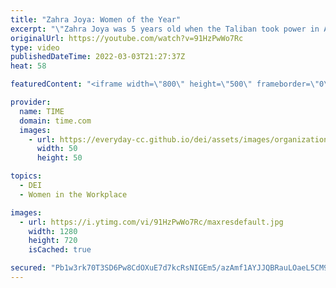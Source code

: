 ```yaml
---
title: "Zahra Joya: Women of the Year"
excerpt: "\"Zahra Joya was 5 years old when the Taliban took power in Afghanistan and banned girls’ education. Undeterred, she dressed in boys’ clothing and walked two hours to and from school every day. After the U.S. invasion in 2001, she dropped her disguise, finished her schooling, and enrolled as a law student,"
originalUrl: https://youtube.com/watch?v=91HzPwWo7Rc
type: video
publishedDateTime: 2022-03-03T21:27:37Z
heat: 58

featuredContent: "<iframe width=\"800\" height=\"500\" frameborder=\"0\" src=\"https://www.youtube.com/embed/91HzPwWo7Rc\" allow=\"accelerometer; autoplay; encrypted-media; gyroscope; picture-in-picture\" allowfullscreen></iframe>"

provider:
  name: TIME
  domain: time.com
  images:
    - url: https://everyday-cc.github.io/dei/assets/images/organizations/time.com-50x50.jpg
      width: 50
      height: 50

topics:
  - DEI
  - Women in the Workplace

images:
  - url: https://i.ytimg.com/vi/91HzPwWo7Rc/maxresdefault.jpg
    width: 1280
    height: 720
    isCached: true

secured: "Pb1w3rk70T3SD6Pw8CdOXuE7d7kcRsNIGEm5/azAmf1AYJJQBRauLOaeL5CM9wtY9CA9ph6IW4UWyYTBT6C7FS/xH7iLQc2OV7mFLj0V6NWTfFGsX5CVtAKEvEknTK6LeTCoy77tIZImHb5i1apLZLG/DgjTYs/iaJC72lVwtln6m6a1Sdpo42j7uL10ZlrONLpD1LeBDRrjTfCaykJOicv6BfoKLCe3wVPx56INWmKiG046gnRyRedZa7Pbkr1MLrTT+NIZ/IyhYkv4SRelxNifsM0/rIL0fu65lEJMOhcksAc1SzkyV7hUaKACWguA8wr7aAam/Ol/ImVxURnucH0DiG06PXLI6KW/JmB06Ce8GsMyCcmm9iEeyI37OZe0zu0fvQOo5FXiAkrpoX60ag==;tcDmV0xtmbNpydwc4EAoYA=="
---
```


